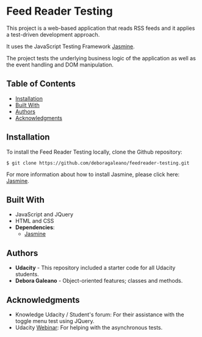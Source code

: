 # Feed Reader Testing 

This project is a web-based application that reads RSS feeds and it applies a test-driven development approach.

It uses the JavaScript Testing Framework [Jasmine](http://jasmine.github.io/). 

The project tests the underlying business logic of the application as well as the event handling and DOM manipulation.

## Table of Contents

* [Installation](#installation) 
* [Built With](#built-with)
* [Authors](#authors)
* [Acknowledgments](#acknowledgments)

## Installation 

To install the Feed Reader Testing locally, clone the Github repository: 
```
$ git clone https://github.com/deboragaleano/feedreader-testing.git
```
For more information about how to install Jasmine, please click here: [Jasmine](https://github.com/jasmine/jasmine#installation).

## Built With

* JavaScript and JQuery
* HTML and CSS
* **Dependencies**: 
    * [Jasmine](https://github.com/jasmine/jasmine.github.io) 

## Authors

* **Udacity** - This repository included a starter code for all Udacity students. 
* **Debora Galeano** - Object-oriented features; classes and methods.  

## Acknowledgments

* Knowledge Udacity / Student's forum: For their assistance with the toggle menu test using JQuery. 
* Udacity [Webinar](https://www.youtube.com/watch?v=eUdkhVkpCf8&list=PLKC17wty6rS1XVZbRlWjYU0WVsIoJyO3s&index=4): For helping with the asynchronous tests. 









